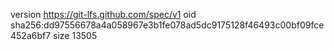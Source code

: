 version https://git-lfs.github.com/spec/v1
oid sha256:dd97556678a4a058967e3b1fe078ad5dc9175128f46493c00bf09fce452a6bf7
size 13505
